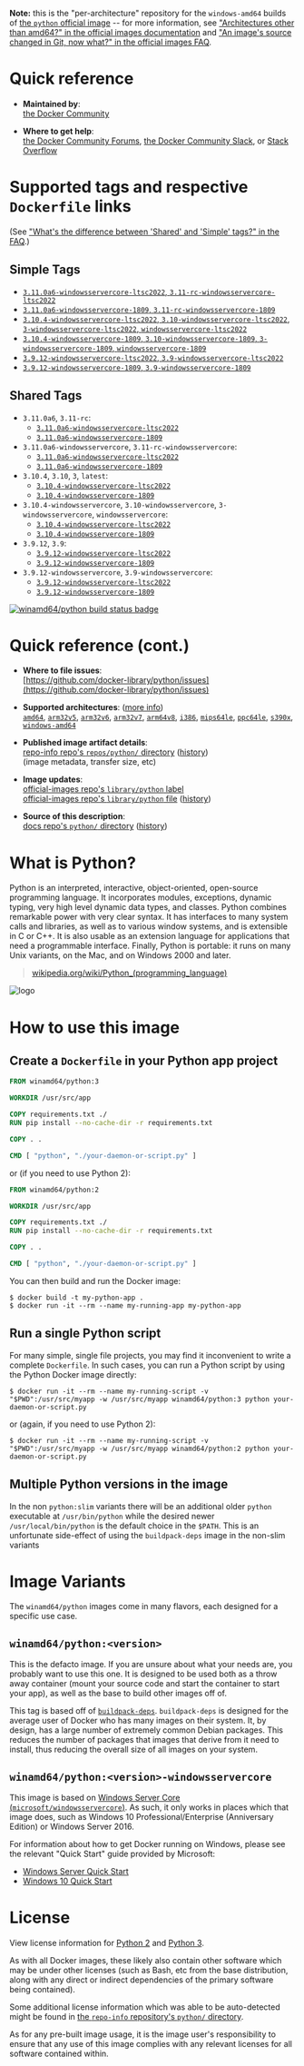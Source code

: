 <!--

********************************************************************************

WARNING:

    DO NOT EDIT "python/README.md"

    IT IS AUTO-GENERATED

    (from the other files in "python/" combined with a set of templates)

********************************************************************************

-->

**Note:** this is the "per-architecture" repository for the `windows-amd64` builds of [the `python` official image](https://hub.docker.com/_/python) -- for more information, see ["Architectures other than amd64?" in the official images documentation](https://github.com/docker-library/official-images#architectures-other-than-amd64) and ["An image's source changed in Git, now what?" in the official images FAQ](https://github.com/docker-library/faq#an-images-source-changed-in-git-now-what).

# Quick reference

-	**Maintained by**:  
	[the Docker Community](https://github.com/docker-library/python)

-	**Where to get help**:  
	[the Docker Community Forums](https://forums.docker.com/), [the Docker Community Slack](https://dockr.ly/slack), or [Stack Overflow](https://stackoverflow.com/search?tab=newest&q=docker)

# Supported tags and respective `Dockerfile` links

(See ["What's the difference between 'Shared' and 'Simple' tags?" in the FAQ](https://github.com/docker-library/faq#whats-the-difference-between-shared-and-simple-tags).)

## Simple Tags

-	[`3.11.0a6-windowsservercore-ltsc2022`, `3.11-rc-windowsservercore-ltsc2022`](https://github.com/docker-library/python/blob/0047f00c0967161e731c9bab7d50fd95c7c09d46/3.11-rc/windows/windowsservercore-ltsc2022/Dockerfile)
-	[`3.11.0a6-windowsservercore-1809`, `3.11-rc-windowsservercore-1809`](https://github.com/docker-library/python/blob/0047f00c0967161e731c9bab7d50fd95c7c09d46/3.11-rc/windows/windowsservercore-1809/Dockerfile)
-	[`3.10.4-windowsservercore-ltsc2022`, `3.10-windowsservercore-ltsc2022`, `3-windowsservercore-ltsc2022`, `windowsservercore-ltsc2022`](https://github.com/docker-library/python/blob/acf9b9003f54003c4ebace7d501dae04eb410518/3.10/windows/windowsservercore-ltsc2022/Dockerfile)
-	[`3.10.4-windowsservercore-1809`, `3.10-windowsservercore-1809`, `3-windowsservercore-1809`, `windowsservercore-1809`](https://github.com/docker-library/python/blob/acf9b9003f54003c4ebace7d501dae04eb410518/3.10/windows/windowsservercore-1809/Dockerfile)
-	[`3.9.12-windowsservercore-ltsc2022`, `3.9-windowsservercore-ltsc2022`](https://github.com/docker-library/python/blob/e3f954f284ab822e939d99bddb3bfb25574f585e/3.9/windows/windowsservercore-ltsc2022/Dockerfile)
-	[`3.9.12-windowsservercore-1809`, `3.9-windowsservercore-1809`](https://github.com/docker-library/python/blob/e3f954f284ab822e939d99bddb3bfb25574f585e/3.9/windows/windowsservercore-1809/Dockerfile)

## Shared Tags

-	`3.11.0a6`, `3.11-rc`:
	-	[`3.11.0a6-windowsservercore-ltsc2022`](https://github.com/docker-library/python/blob/0047f00c0967161e731c9bab7d50fd95c7c09d46/3.11-rc/windows/windowsservercore-ltsc2022/Dockerfile)
	-	[`3.11.0a6-windowsservercore-1809`](https://github.com/docker-library/python/blob/0047f00c0967161e731c9bab7d50fd95c7c09d46/3.11-rc/windows/windowsservercore-1809/Dockerfile)
-	`3.11.0a6-windowsservercore`, `3.11-rc-windowsservercore`:
	-	[`3.11.0a6-windowsservercore-ltsc2022`](https://github.com/docker-library/python/blob/0047f00c0967161e731c9bab7d50fd95c7c09d46/3.11-rc/windows/windowsservercore-ltsc2022/Dockerfile)
	-	[`3.11.0a6-windowsservercore-1809`](https://github.com/docker-library/python/blob/0047f00c0967161e731c9bab7d50fd95c7c09d46/3.11-rc/windows/windowsservercore-1809/Dockerfile)
-	`3.10.4`, `3.10`, `3`, `latest`:
	-	[`3.10.4-windowsservercore-ltsc2022`](https://github.com/docker-library/python/blob/acf9b9003f54003c4ebace7d501dae04eb410518/3.10/windows/windowsservercore-ltsc2022/Dockerfile)
	-	[`3.10.4-windowsservercore-1809`](https://github.com/docker-library/python/blob/acf9b9003f54003c4ebace7d501dae04eb410518/3.10/windows/windowsservercore-1809/Dockerfile)
-	`3.10.4-windowsservercore`, `3.10-windowsservercore`, `3-windowsservercore`, `windowsservercore`:
	-	[`3.10.4-windowsservercore-ltsc2022`](https://github.com/docker-library/python/blob/acf9b9003f54003c4ebace7d501dae04eb410518/3.10/windows/windowsservercore-ltsc2022/Dockerfile)
	-	[`3.10.4-windowsservercore-1809`](https://github.com/docker-library/python/blob/acf9b9003f54003c4ebace7d501dae04eb410518/3.10/windows/windowsservercore-1809/Dockerfile)
-	`3.9.12`, `3.9`:
	-	[`3.9.12-windowsservercore-ltsc2022`](https://github.com/docker-library/python/blob/e3f954f284ab822e939d99bddb3bfb25574f585e/3.9/windows/windowsservercore-ltsc2022/Dockerfile)
	-	[`3.9.12-windowsservercore-1809`](https://github.com/docker-library/python/blob/e3f954f284ab822e939d99bddb3bfb25574f585e/3.9/windows/windowsservercore-1809/Dockerfile)
-	`3.9.12-windowsservercore`, `3.9-windowsservercore`:
	-	[`3.9.12-windowsservercore-ltsc2022`](https://github.com/docker-library/python/blob/e3f954f284ab822e939d99bddb3bfb25574f585e/3.9/windows/windowsservercore-ltsc2022/Dockerfile)
	-	[`3.9.12-windowsservercore-1809`](https://github.com/docker-library/python/blob/e3f954f284ab822e939d99bddb3bfb25574f585e/3.9/windows/windowsservercore-1809/Dockerfile)

[![winamd64/python build status badge](https://img.shields.io/jenkins/s/https/doi-janky.infosiftr.net/job/multiarch/job/windows-amd64/job/python.svg?label=winamd64/python%20%20build%20job)](https://doi-janky.infosiftr.net/job/multiarch/job/windows-amd64/job/python/)

# Quick reference (cont.)

-	**Where to file issues**:  
	[https://github.com/docker-library/python/issues](https://github.com/docker-library/python/issues)

-	**Supported architectures**: ([more info](https://github.com/docker-library/official-images#architectures-other-than-amd64))  
	[`amd64`](https://hub.docker.com/r/amd64/python/), [`arm32v5`](https://hub.docker.com/r/arm32v5/python/), [`arm32v6`](https://hub.docker.com/r/arm32v6/python/), [`arm32v7`](https://hub.docker.com/r/arm32v7/python/), [`arm64v8`](https://hub.docker.com/r/arm64v8/python/), [`i386`](https://hub.docker.com/r/i386/python/), [`mips64le`](https://hub.docker.com/r/mips64le/python/), [`ppc64le`](https://hub.docker.com/r/ppc64le/python/), [`s390x`](https://hub.docker.com/r/s390x/python/), [`windows-amd64`](https://hub.docker.com/r/winamd64/python/)

-	**Published image artifact details**:  
	[repo-info repo's `repos/python/` directory](https://github.com/docker-library/repo-info/blob/master/repos/python) ([history](https://github.com/docker-library/repo-info/commits/master/repos/python))  
	(image metadata, transfer size, etc)

-	**Image updates**:  
	[official-images repo's `library/python` label](https://github.com/docker-library/official-images/issues?q=label%3Alibrary%2Fpython)  
	[official-images repo's `library/python` file](https://github.com/docker-library/official-images/blob/master/library/python) ([history](https://github.com/docker-library/official-images/commits/master/library/python))

-	**Source of this description**:  
	[docs repo's `python/` directory](https://github.com/docker-library/docs/tree/master/python) ([history](https://github.com/docker-library/docs/commits/master/python))

# What is Python?

Python is an interpreted, interactive, object-oriented, open-source programming language. It incorporates modules, exceptions, dynamic typing, very high level dynamic data types, and classes. Python combines remarkable power with very clear syntax. It has interfaces to many system calls and libraries, as well as to various window systems, and is extensible in C or C++. It is also usable as an extension language for applications that need a programmable interface. Finally, Python is portable: it runs on many Unix variants, on the Mac, and on Windows 2000 and later.

> [wikipedia.org/wiki/Python_(programming_language)](https://en.wikipedia.org/wiki/Python_%28programming_language%29)

![logo](https://raw.githubusercontent.com/docker-library/docs/01c12653951b2fe592c1f93a13b4e289ada0e3a1/python/logo.png)

# How to use this image

## Create a `Dockerfile` in your Python app project

```dockerfile
FROM winamd64/python:3

WORKDIR /usr/src/app

COPY requirements.txt ./
RUN pip install --no-cache-dir -r requirements.txt

COPY . .

CMD [ "python", "./your-daemon-or-script.py" ]
```

or (if you need to use Python 2):

```dockerfile
FROM winamd64/python:2

WORKDIR /usr/src/app

COPY requirements.txt ./
RUN pip install --no-cache-dir -r requirements.txt

COPY . .

CMD [ "python", "./your-daemon-or-script.py" ]
```

You can then build and run the Docker image:

```console
$ docker build -t my-python-app .
$ docker run -it --rm --name my-running-app my-python-app
```

## Run a single Python script

For many simple, single file projects, you may find it inconvenient to write a complete `Dockerfile`. In such cases, you can run a Python script by using the Python Docker image directly:

```console
$ docker run -it --rm --name my-running-script -v "$PWD":/usr/src/myapp -w /usr/src/myapp winamd64/python:3 python your-daemon-or-script.py
```

or (again, if you need to use Python 2):

```console
$ docker run -it --rm --name my-running-script -v "$PWD":/usr/src/myapp -w /usr/src/myapp winamd64/python:2 python your-daemon-or-script.py
```

## Multiple Python versions in the image

In the non `python:slim` variants there will be an additional older `python` executable at `/usr/bin/python` while the desired newer `/usr/local/bin/python` is the default choice in the `$PATH`. This is an unfortunate side-effect of using the `buildpack-deps` image in the non-slim variants

# Image Variants

The `winamd64/python` images come in many flavors, each designed for a specific use case.

## `winamd64/python:<version>`

This is the defacto image. If you are unsure about what your needs are, you probably want to use this one. It is designed to be used both as a throw away container (mount your source code and start the container to start your app), as well as the base to build other images off of.

This tag is based off of [`buildpack-deps`](https://hub.docker.com/_/buildpack-deps/). `buildpack-deps` is designed for the average user of Docker who has many images on their system. It, by design, has a large number of extremely common Debian packages. This reduces the number of packages that images that derive from it need to install, thus reducing the overall size of all images on your system.

## `winamd64/python:<version>-windowsservercore`

This image is based on [Windows Server Core (`microsoft/windowsservercore`)](https://hub.docker.com/r/microsoft/windowsservercore/). As such, it only works in places which that image does, such as Windows 10 Professional/Enterprise (Anniversary Edition) or Windows Server 2016.

For information about how to get Docker running on Windows, please see the relevant "Quick Start" guide provided by Microsoft:

-	[Windows Server Quick Start](https://msdn.microsoft.com/en-us/virtualization/windowscontainers/quick_start/quick_start_windows_server)
-	[Windows 10 Quick Start](https://msdn.microsoft.com/en-us/virtualization/windowscontainers/quick_start/quick_start_windows_10)

# License

View license information for [Python 2](https://docs.python.org/2/license.html) and [Python 3](https://docs.python.org/3/license.html).

As with all Docker images, these likely also contain other software which may be under other licenses (such as Bash, etc from the base distribution, along with any direct or indirect dependencies of the primary software being contained).

Some additional license information which was able to be auto-detected might be found in [the `repo-info` repository's `python/` directory](https://github.com/docker-library/repo-info/tree/master/repos/python).

As for any pre-built image usage, it is the image user's responsibility to ensure that any use of this image complies with any relevant licenses for all software contained within.
